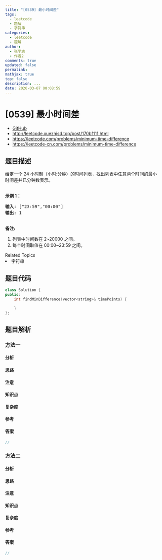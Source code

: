 ```yaml
---
title: "[0539] 最小时间差"
tags:
  - leetcode
  - 题解
  - 字符串
categories:
  - leetcode
  - 题解
author:
  - 张学志
  - 作者2
comments: true
updated: false
permalink:
mathjax: true
top: false
description: ...
date: 2020-03-07 00:08:59
---
```



# [0539] 最小时间差
* [GitHub](https://github.com/algoboy101/LeetCodeCrowdsource/tree/master/_posts/QA/%5B0539%5D%20%E6%9C%80%E5%B0%8F%E6%97%B6%E9%97%B4%E5%B7%AE.md)
* http://leetcode.xuezhisd.top/post/170bf111.html
* https://leetcode.com/problems/minimum-time-difference
* https://leetcode-cn.com/problems/minimum-time-difference


## 题目描述

<p>给定一个 24 小时制（小时:分钟）的时间列表，找出列表中任意两个时间的最小时间差并已分钟数表示。</p>

<p><br />
<strong>示例 1：</strong></p>

<pre>
<strong>输入:</strong> [&quot;23:59&quot;,&quot;00:00&quot;]
<strong>输出:</strong> 1
</pre>

<p><br />
<strong>备注:</strong></p>

<ol>
	<li>列表中时间数在 2~20000 之间。</li>
	<li>每个时间取值在 00:00~23:59 之间。</li>
</ol>
<div><div>Related Topics</div><div><li>字符串</li></div></div>


## 题目代码

```cpp
class Solution {
public:
    int findMinDifference(vector<string>& timePoints) {

    }
};
```


## 题目解析


### 方法一

#### 分析

#### 思路

#### 注意

#### 知识点

#### 复杂度

#### 参考

#### 答案

```cpp
//
```


### 方法二

#### 分析

#### 思路

#### 注意

#### 知识点

#### 复杂度

#### 参考

#### 答案

```cpp
//
```



